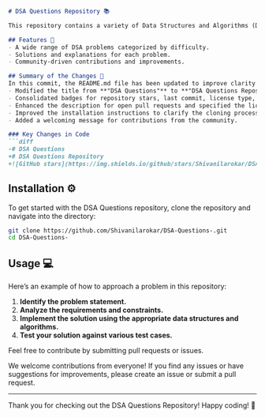 ```markdown
# DSA Questions Repository 📚

This repository contains a variety of Data Structures and Algorithms (DSA) problems to help you practice and enhance your coding skills.

## Features 🚀
- A wide range of DSA problems categorized by difficulty.
- Solutions and explanations for each problem.
- Community-driven contributions and improvements.

## Summary of the Changes 📝
In this commit, the README.md file has been updated to improve clarity and presentation. The following changes were made:
- Modified the title from **"DSA Questions"** to **"DSA Questions Repository"** for better clarity.
- Consolidated badges for repository stars, last commit, license type, and open pull requests for better visibility.
- Enhanced the description for open pull requests and specified the license type as **"MIT"**.
- Improved the installation instructions to clarify the cloning process.
- Added a welcoming message for contributions from the community.

### Key Changes in Code
```diff
-# DSA Questions 
+# DSA Questions Repository
+![GitHub stars](https://img.shields.io/github/stars/Shivanilarokar/DSA-Questions-) ![Last commit](https://img.shields.io/github/last-commit/Shivanilarokar/DSA-Questions-) ![License](https://img.shields.io/badge/license-MIT-blue) ![Open Pull Requests](https://img.shields.io/github/issues-pr/Shivanilarokar/DSA-Questions-)
```

## Installation ⚙️
To get started with the DSA Questions repository, clone the repository and navigate into the directory:

```bash
git clone https://github.com/Shivanilarokar/DSA-Questions-.git
cd DSA-Questions-
```

## Usage 💻
Here’s an example of how to approach a problem in this repository:

1. **Identify the problem statement.**
2. **Analyze the requirements and constraints.**
3. **Implement the solution using the appropriate data structures and algorithms.**
4. **Test your solution against various test cases.**

Feel free to contribute by submitting pull requests or issues. 

We welcome contributions from everyone! If you find any issues or have suggestions for improvements, please create an issue or submit a pull request.

---

Thank you for checking out the DSA Questions Repository! Happy coding! 🎉
```